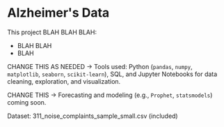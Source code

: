 # Alzheimer's Data

This project BLAH BLAH BLAH:

- BLAH BLAH
- BLAH

CHANGE THIS AS NEEDED -> Tools used: Python (`pandas`, `numpy`, `matplotlib`, `seaborn`, `scikit-learn`), SQL, and Jupyter Notebooks for data cleaning, exploration, and visualization.

CHANGE THIS -> Forecasting and modeling (e.g., `Prophet`, `statsmodels`) coming soon.

Dataset: 311_noise_complaints_sample_small.csv (included)